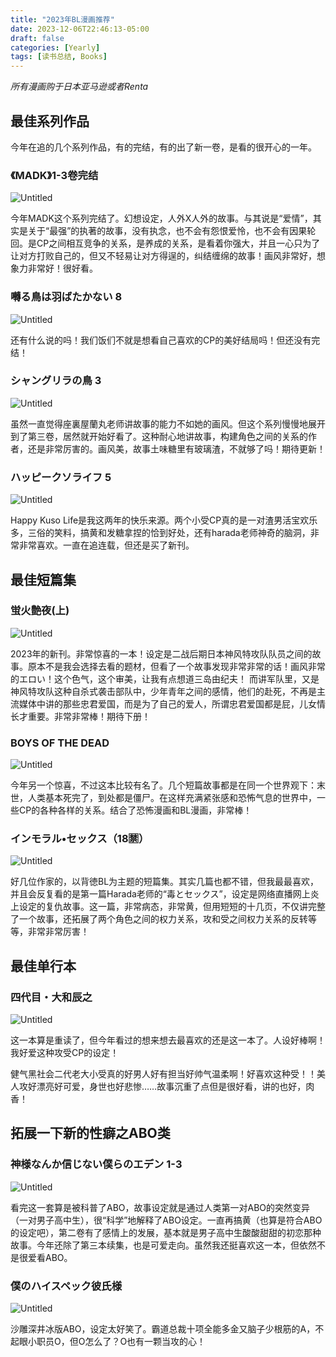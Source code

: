 ```yaml
---
title: "2023年BL漫画推荐"
date: 2023-12-06T22:46:13-05:00
draft: false
categories: [Yearly]
tags: [读书总结, Books]
---
```


*所有漫画购于日本亚马逊或者Renta*

<!--more-->


## 最佳系列作品

今年在追的几个系列作品，有的完结，有的出了新一卷，是看的很开心的一年。

### 《MADK》1-3卷完结

![Untitled](/images/0.png)

今年MADK这个系列完结了。幻想设定，人外X人外的故事。与其说是“爱情”，其实是关于“最强”的执著的故事，没有执念，也不会有怨恨爱怜，也不会有因果轮回。是CP之间相互竞争的关系，是养成的关系，是看着你强大，并且一心只为了让对方打败自己的，但又不轻易让对方得逞的，纠结缠绵的故事！画风非常好，想象力非常好！很好看。

### 囀る鳥は羽ばたかない 8

![Untitled](/images/1.png)


还有什么说的吗！我们饭们不就是想看自己喜欢的CP的美好结局吗！但还没有完结！

### シャングリラの鳥 3

![Untitled](/images/2.png)


虽然一直觉得座裏屋蘭丸老师讲故事的能力不如她的画风。但这个系列慢慢地展开到了第三卷，居然就开始好看了。这种耐心地讲故事，构建角色之间的关系的作者，还是非常厉害的。画风美，故事土味糖里有玻璃渣，不就够了吗！期待更新！

### ハッピークソライフ 5

![Untitled](/images/3.png)


Happy Kuso Life是我这两年的快乐来源。两个小受CP真的是一对渣男活宝欢乐多，三俗的笑料，搞黄和发糖拿捏的恰到好处，还有harada老师神奇的脑洞，非常非常喜欢。一直在追连载，但还是买了新刊。


## 最佳短篇集

### 蛍火艶夜(上)

![Untitled](/images/4.png)


2023年的新刊。非常惊喜的一本！设定是二战后期日本神风特攻队队员之间的故事。原本不是我会选择去看的题材，但看了一个故事发现非常非常的话！画风非常的エロい！这个色气，这个审美，让我有点想道三岛由纪夫！ 而讲军队里，又是神风特攻队这种自杀式袭击部队中，少年青年之间的感情，他们的赴死，不再是主流媒体中讲的那些忠君爱国，而是为了自己的爱人，所谓忠君爱国都是屁，儿女情长才重要。非常非常棒！期待下册！

### BOYS OF THE DEAD

![Untitled](/images/5.png)


今年另一个惊喜，不过这本比较有名了。几个短篇故事都是在同一个世界观下：末世，人类基本死完了，到处都是僵尸。在这样充满紧张感和恐怖气息的世界中，一些CP的各种各样的关系。结合了恐怖漫画和BL漫画，非常棒！

### インモラル•セックス（18🈲）

![Untitled](/images/6.png)


好几位作家的，以背徳BL为主题的短篇集。其实几篇也都不错，但我最最喜欢，并且会反复看的是第一篇Harada老师的“毒とセックス”，设定是网络直播网上炎上设定的复仇故事。这一篇，非常病态，非常黄，但用短短的十几页，不仅讲完整了一个故事，还拓展了两个角色之间的权力关系，攻和受之间权力关系的反转等等，非常非常厉害！

## 最佳单行本

### 四代目・大和辰之

![Untitled](/images/7.png)


这一本算是重读了，但今年看过的想来想去最喜欢的还是这一本了。人设好棒啊！我好爱这种攻受CP的设定！

健气黑社会二代老大小受真的好男人好有担当好帅气温柔啊！好喜欢这种受！！美人攻好漂亮好可爱，身世也好悲惨……故事沉重了点但是很好看，讲的也好，肉香！

## 拓展一下新的性癖之ABO类

### 神様なんか信じない僕らのエデン 1-3

![Untitled](/images/8.png)


看完这一套算是被科普了ABO，故事设定就是通过人类第一对ABO的突然变异（一对男子高中生），很“科学”地解释了ABO设定。一直再搞黄（也算是符合ABO的设定吧），第二卷有了感情上的发展，基本就是男子高中生酸酸甜甜的初恋那种故事。今年还除了第三本续集，也是可爱走向。虽然我还挺喜欢这一本，但依然不是很爱看ABO。

### 僕のハイスペック彼氏様

![Untitled](/images/9.png)

沙雕深井冰版ABO，设定太好笑了。霸道总裁十项全能多金又脑子少根筋的A，不起眼小职员O，但O怎么了？O也有一颗当攻的心！
